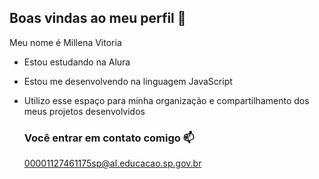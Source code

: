 ## Boas vindas ao meu perfil 💙

Meu nome é Millena Vitoria

- Estou estudando na Alura 
- Estou me desenvolvendo na linguagem JavaScript
- Utilizo esse espaço para minha organização e compartilhamento dos meus projetos desenvolvidos

  ### Você entrar em contato comigo 📫

  00001127461175sp@al.educacao.sp.gov.br

